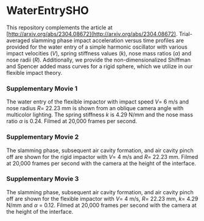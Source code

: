 # WaterEntrySHO

This repository complements the article at [http://arxiv.org/abs/2304.08672](http://arxiv.org/abs/2304.08672). Trial-averaged slamming phase impact acceleration versus time profiles are provided for the water entry of a simple harmonic oscillator with various impact velocities ($V$), spring stiffness values ($k$), nose mass ratios ($\alpha$) and nose radii ($R$).  Additionally, we provide the non-dimensionalized Shiffman and Spencer added mass curves for a rigid sphere, which we utilize in our flexible impact theory.  

### Supplementary Movie 1

The water entry of the flexible impactor with impact speed $V=$ 6 m/s and nose radius $R=$ 22.23 mm is shown from an oblique camera angle with multicolor lighting. The spring stiffness $k$ is 4.29 N/mm and the nose mass ratio $\alpha$ is 0.24. Filmed at 20,000 frames per second.

### Supplementary Movie 2

The slamming phase, subsequent air cavity formation, and air cavity pinch off are shown for the rigid impactor with $V=$ 4 m/s and $R=$ 22.23 mm. Filmed at 20,000 frames per second with the camera at the height of the interface.

### Supplementary Movie 3

The slamming phase, subsequent air cavity formation, and air cavity pinch off are shown for the flexible impactor with $V=$ 4 m/s, $R=$ 22.23 mm, $k=$ 4.29 N/mm and $\alpha$ = 0.12. Filmed at 20,000 frames per second with the camera at the height of the interface.
